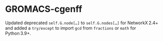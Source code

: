 # GROMACS-cgenff
Updated deprecated `self.G.node[…]` to `self.G.nodes[…]` for NetworkX 2.4+ and added a `try/except` to import `gcd` from `fractions` or `math` for Python 3.9+.

